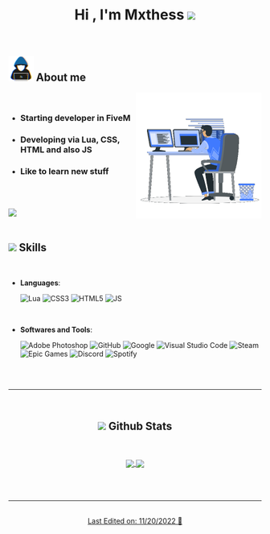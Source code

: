 <h1 align="center"><b>Hi , I'm Mxthess </b><img src="https://media.giphy.com/media/hvRJCLFzcasrR4ia7z/giphy.gif" width="40"></h1>


<br>



	
## <picture><img src = "https://github.com/0xAbdulKhalid/0xAbdulKhalid/raw/main/assets/mdImages/about_me.gif" width = 50px></picture> **About me**

<picture> <img align="right" src="https://github.com/0xAbdulKhalid/0xAbdulKhalid/raw/main/assets/mdImages/Right_Side.gif" width = 250px></picture>


<br>
	

- <h3 align="left"> Starting developer in FiveM </h3>
- <h3 align="left"> Developing via Lua, CSS, HTML and also JS </h3>
- <h3 align="left"> Like to learn new stuff </h3>

<br><br>

<img src="https://user-images.githubusercontent.com/73097560/115834477-dbab4500-a447-11eb-908a-139a6edaec5c.gif"><br><br>

## <img src="https://media2.giphy.com/media/QssGEmpkyEOhBCb7e1/giphy.gif?cid=ecf05e47a0n3gi1bfqntqmob8g9aid1oyj2wr3ds3mg700bl&rid=giphy.gif" width ="25"><b> Skills</b>
<br>

<p align="center">

- **Languages**:

    ![Lua](https://img.shields.io/badge/lua-%232C2D72.svg?style=for-the-badge&logo=lua&logoColor=white)
    ![CSS3](https://img.shields.io/badge/css-%231572B6.svg?style=for-the-badge&logo=css3&logoColor=white)
    ![HTML5](https://img.shields.io/badge/html-%23E34F26.svg?style=for-the-badge&logo=html5&logoColor=white)
    ![JS](https://img.shields.io/badge/js-%23E34F26.svg?style=for-the-badge&logo=html5&logoColor=white)

<br>   

- **Softwares and Tools**:

    ![Adobe Photoshop](https://img.shields.io/badge/adobe%20photoshop-%2331A8FF.svg?style=for-the-badge&logo=adobe%20photoshop&logoColor=white)
    ![GitHub](https://img.shields.io/badge/github-%23121011.svg?style=for-the-badge&logo=github&logoColor=white)
    ![Google](https://img.shields.io/badge/google-%234285F4.svg?style=for-the-badge&logo=google&logoColor=white)
    ![Visual Studio Code](https://img.shields.io/badge/Visual%20Studio%20Code-0078d7.svg?style=for-the-badge&logo=visual-studio-code&logoColor=white)
    ![Steam](https://img.shields.io/badge/steam-%23000000.svg?style=for-the-badge&logo=steam&logoColor=white)
    ![Epic Games](https://img.shields.io/badge/epicgames-%23313131.svg?style=for-the-badge&logo=epicgames&logoColor=white)
    ![Discord](https://img.shields.io/badge/Discord-%235865F2.svg?style=for-the-badge&logo=discord&logoColor=white)
    ![Spotify](https://img.shields.io/badge/Spotify-1ED760?style=for-the-badge&logo=spotify&logoColor=white)


<br>
<br>

-----
<div align='center'>
<br>


## <img src="https://media.giphy.com/media/iY8CRBdQXODJSCERIr/giphy.gif" width="35"><b> Github Stats </b>
<br>
<div align='center'>




<br/>

  
  <div align="center"> 
     <a href="">
      <img align="center" src="https://github-readme-stats-sigma-five.vercel.app/api?username=matysxd&show_icons=true&include_all_commits=true&count_private=true&theme=react&line_height=40" />
    </a>
    <a href="">
      <img align="center" src="https://github-readme-stats.vercel.app/api/top-langs/?username=matysxd&layout=compact&theme=react"/>
	    
</div

<br/>


      


<br>
<br>
<br>

-----



<div align='center'>


</div>

<br>

<div align='center'>
 Last Edited on: 11/20/2022 📅
<div align='center'>
